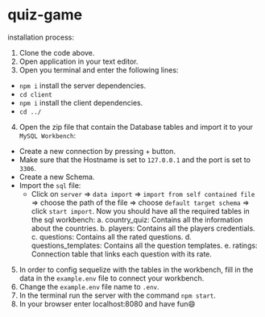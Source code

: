 # quiz-game
installation process:

1. Clone the code above.
2. Open application in your text editor.
3. Open you terminal and enter the following lines:
- `npm i` install the server dependencies. 
- `cd client` 
- `npm i` install the client dependencies.
- `cd ../`

4. Open the zip file that contain the Database tables and import it to your `MySQL Workbench`:
 - Create a new connection by pressing + button.
 - Make sure that the Hostname is set to `127.0.0.1` and the port is set to `3306`.
 - Create a new Schema.
 - Import the `sql` file:
    - Click on `server` => `data import` => `import from self contained file` => choose the path of the file => choose `default target schema` => click `start import`.
Now you should have all the required tables in the sql workbench:
a. country_quiz: Contains all the information about the countries.
b. players: Contains all the players credentials.
c. questions: Contains all the rated questions.
d. questions_templates: Contains all the question templates.
e. ratings: Connection table that links each question with its rate.
    
5. In order to config sequelize with the tables in the workbench, fill in the data in the `example.env` file to connect your workbench.
6. Change the `example.env` file name to `.env`.
7. In the terminal run the server with the command  `npm start`.
8. In your browser enter localhost:8080 and have fun😄
